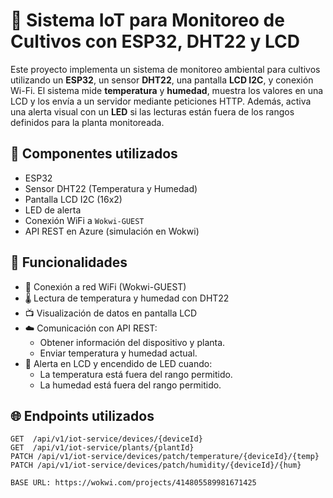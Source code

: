 # 🌱 Sistema IoT para Monitoreo de Cultivos con ESP32, DHT22 y LCD

Este proyecto implementa un sistema de monitoreo ambiental para cultivos utilizando un **ESP32**, un sensor **DHT22**, una pantalla **LCD I2C**, y conexión Wi-Fi. El sistema mide **temperatura** y **humedad**, muestra los valores en una LCD y los envía a un servidor mediante peticiones HTTP. Además, activa una alerta visual con un **LED** si las lecturas están fuera de los rangos definidos para la planta monitoreada.

## 🔧 Componentes utilizados

- ESP32
- Sensor DHT22 (Temperatura y Humedad)
- Pantalla LCD I2C (16x2)
- LED de alerta
- Conexión WiFi a `Wokwi-GUEST`
- API REST en Azure (simulación en Wokwi)

## 📡 Funcionalidades

- 📶 Conexión a red WiFi (Wokwi-GUEST)
- 🌡 Lectura de temperatura y humedad con DHT22
- 📺 Visualización de datos en pantalla LCD
- ☁️ Comunicación con API REST:
  - Obtener información del dispositivo y planta.
  - Enviar temperatura y humedad actual.
- 🚨 Alerta en LCD y encendido de LED cuando:
  - La temperatura está fuera del rango permitido.
  - La humedad está fuera del rango permitido.

## 🌐 Endpoints utilizados

```http
GET  /api/v1/iot-service/devices/{deviceId}
GET  /api/v1/iot-service/plants/{plantId}
PATCH /api/v1/iot-service/devices/patch/temperature/{deviceId}/{temp}
PATCH /api/v1/iot-service/devices/patch/humidity/{deviceId}/{hum}

BASE URL: https://wokwi.com/projects/414805589981671425
